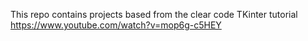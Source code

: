 This repo contains projects based from the clear code TKinter tutorial
https://www.youtube.com/watch?v=mop6g-c5HEY

